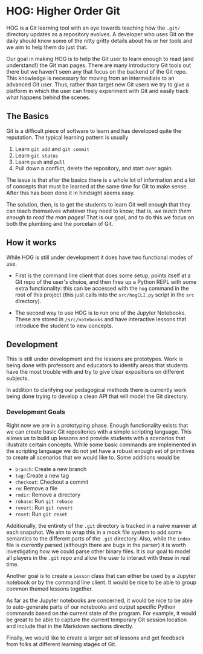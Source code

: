 # HOG: Higher Order Git

HOG is a Git learning tool with an eye towards teaching how the `.git/`
directory updates as a repository evolves. A developer who uses Git on the daily
should know some of the nitty gritty details about his or her tools and we aim
to help them do just that.

Our goal in making HOG is to help the Git user to learn enough to read (and
understand!) the Git man pages. There are many introductory Git tools out there
but we haven't seen any that focus on the backend of the Git repo. This
knowledge is necessary for moving from an intermediate to an advanced Git user.
Thus, rather than target new Git users we try to give a platform in which the
user can freely experiment with Git and easily track what happens behind the
scenes.

## The Basics

Git is a difficult piece of software to learn and has developed quite the
reputation. The typical learning pattern is usually

1. Learn `git add` and `git commit`
2. Learn `git status`
3. Learn `push` and `pull`
4. Pull down a conflict, delete the repository, and start over again.

The issue is that after the basics there is a whole lot of information and a lot
of concepts that must be learned at the same time for Git to make sense. After
this has been done it in hindsight seems easy.

The solution, then, is to get the students to learn Git well enough that they
can teach themselves whatever they need to know; that is, _we teach them enough
to read the man pages!_ That is our goal, and to do this we focus on both the
plumbing and the porcelain of Git.

## How it works

While HOG is still under development it does have two functional modes of use.

* First is the command line client that does some setup, points itself at a Git
  repo of the user's choice, and then fires up a Python REPL with some extra
  functionality: this can be accessed with the `hog` command in the root of this
  project (this just calls into the `src/hogCLI.py` script in the `src`
  directory). 

* The second way to use HOG is to run one of the Jupyter Notebooks.  These are
  stored in `/src/notebooks` and have interactive lessons that introduce the
  student to new concepts.

## Development

This is still under development and the lessons are prototypes. Work is being
done with professors and educators to identify areas that students have the most
trouble with and try to give clear expositions on different subjects.

In addition to clarifying our pedagogical methods there is currently work being
done trying to develop a clean API that will model the Git directory.

### Development Goals

Right now we are in a prototyping phase. Enough functionality exists that we can
create basic Git repositories with a simple scripting language. This allows us
to build up lessons and provide students with a scenarios that illustrate
certain concepts. While some basic commands are implemented in the scripting
language we do not yet have a robust enough set of primitives to create all
scenarios that we would like to. Some additions would be

- `branch`: Create a new branch
- `tag`: Create a new tag
- `checkout`: Checkout a commit
- `rm`: Remove a file
- `rmdir`: Remove a directory
- `rebase`: Run `git rebase`
- `revert`: Run `git revert`
- `reset`: Run `git reset`

Additionally, the entirety of the `.git` directory is tracked in a naive manner
at each snapshot. We aim to wrap this in a mock file system to add some
semantics to the different parts of the `.git` directory. Also, while the
`index` file is currently parsed (although there are bugs in the parser) it is
worth investigating how we could parse other binary files. It is our goal to
model all players in the `.git` repo and allow the user to interact with these
in real time.

Another goal is to create a `Lesson` class that can either be used by a Jupyter
notebook or by the command line client. It would be nice to be able to group
common themed lessons together.

As far as the Jupyter notebooks are concerned, it would be nice to be able to
auto-generate parts of our notebooks and output specific Python commands based
on the current state of the program. For example, it would be great to be able
to capture the current temporary Git session location and include that in the
Markdown sections directly.

Finally, we would like to create a larger set of lessons and get feedback from
folks at different learning stages of Git.
